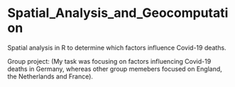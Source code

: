 # Spatial_Analysis_and_Geocomputation
Spatial analysis in R to determine which factors influence Covid-19 deaths.


Group project:
(My task was focusing on factors influencing Covid-19 deaths in Germany, 
whereas other group memebers focused on England, the Netherlands and France).
